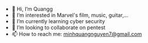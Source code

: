 - 👋 Hi, I’m Quangg
- 👀 I’m interested in Marvel's film, music, guitar,...
- 🌱 I’m currently learning cyber security
- 💞️ I’m looking to collaborate on pentest
- 📫 How to reach me: minhquangnguyen7@gmail.com

<!---
quangdaik2362001/quangdaik2362001 is a ✨ special ✨ repository because its `README.md` (this file) appears on your GitHub profile.
You can click the Preview link to take a look at your changes.
--->
